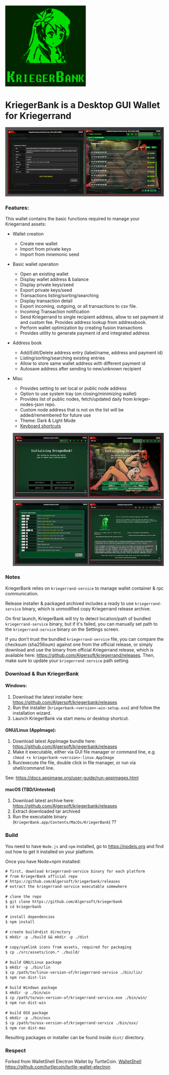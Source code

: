 ![KriegerBank](https://raw.githubusercontent.com/Algersoft/kriegerbank/master/src/assets/KriegerBankLogo.jpg)
# KriegerBank is a Desktop GUI Wallet for Kriegerrand

![KriegerBank Screens](https://raw.githubusercontent.com/Algersoft/kriegerbank/master/src/assets/KriegerBank3.jpg "KriegerBank Screens")


### Features:
This wallet contains the basic functions required to manage your Kriegerrand assets:

* Wallet creation
  * Create new wallet
  * Import from private keys
  * Import from mnemonic seed
* Basic wallet operation
  * Open an existing  wallet
  * Display wallet address & balance
  * Display private keys/seed
  * Export private keys/seed
  * Transactions listing/sorting/searching
  * Display transaction detail
  * Export incoming, outgoing, or all transactions to csv file.
  * Incoming Transaction notification
  * Send Kriegerrand to single recipient address, allow to set payment id and custom fee. Provides address lookup from addressbook.
  * Perform wallet optimization by creating fusion transactions
  * Provides utility to generate payment id and integrated address
* Address book
  * Add/Edit/Delete address entry (label/name, address and payment id)
  * Listing/sorting/searching existing entries
  * Allow to store same wallet address with different payment id
  * Autosave address after sending to new/unknown recipient
* Misc
  * Provides setting to set local or public node address
  * Option to use system tray (on closing/minimizing wallet)
  * Provides list of public nodes, fetch/updated daily from krieger-nodes-json repo.
  * Custom node address that is not on the list will be added/remembered for future use
  * Theme: Dark & Light Mode
  * [Keyboard shortcuts](docs/shortcut.md)
  
  ![KriegerBank Screens](https://raw.githubusercontent.com/Algersoft/kriegerbank/master/src/assets/KriegerBank.jpg "KriegerBank Screens")![KriegerBank Screens](https://raw.githubusercontent.com/Algersoft/kriegerbank/master/src/assets/KriegerBank2.jpg "KriegerBank Screens")


### Notes

KriegerBank relies on `kriegerrand-service` to manage wallet container &amp; rpc communication.

Release installer & packaged archived includes a ready to use `kriegerrand-service` binary, which is unmodified copy Kriegerrand release archive.

On first launch, KriegerBank will try to detect location/path of bundled `kriegerrand-service` binary, but if it's failed, you can manually set path to the `kriegerrand-service` binary on the Settings screen.

If you don't trust the bundled `kriegerrand-service` file, you can compare the checksum (sha256sum) against one from the official release, or simply download and use the binary from official Kriegerrand release, which is available here: https://github.com/Algersoft/kriegerrand/releases. Then,  make sure to update your `kriegerrand-service` path setting.

### Download &amp; Run KriegerBank

#### Windows:
1. Download the latest installer here: https://github.com/Algersoft/kriegerbank/releases
2. Run the installer (`kriegerbank-<version>-win-setup.exe`) and follow the installation wizard.
3. Launch KriegerBank via start menu or desktop shortcut.

#### GNU/Linux (AppImage):
1. Download latest AppImage bundle here: https://github.com/Algersoft/kriegerbank/releases
2. Make it executable, either via GUI file manager or command line, e.g. `chmod +x kriegerbank-<version>-linux.AppImage`
3. Run/execute the file, double click in file manager, or run via shell/command line.

See: https://docs.appimage.org/user-guide/run-appimages.html

#### macOS (TBD/Untested)
1. Download latest archive here: https://github.com/Algersoft/kriegerbank/releases
2. Extract downloaded tar archived
3. Run the executable binary (`KriegerBank.app/Contents/MacOs/KriegerBank`) ??

### Build
You need to have `Node.js` and `npm` installed, go to https://nodejs.org and find out how to get it installed on your platform.

Once you have Node+npm installed:
```
# first, download kriegerrand-service binary for each platform
# from KriegerBank official repo
# https://github.com/Algersoft/kriegerbank/releases
# extract the kriegerrand-service executable somewhere

# clone the repo
$ git clone https://github.com/Algersoft/kriegerbank
$ cd kriegerbank

# install dependencies
$ npm install

# create build+dist directory
$ mkdir -p ./build && mkdir -p ./dist

# copy/symlink icons from assets, required for packaging
$ cp ./src/assets/icon.* ./build/

# build GNU/Linux package
$ mkdir -p ./bin/lin
$ cp /path/to/linux-version-of/kriegerrand-service ./bin/lin/
$ npm run dist-lin

# build Windows package
$ mkdir -p ./bin/win
$ cp /path/to/win-version-of/kriegerrand-service.exe ./bin/win/
$ npm run dist-win

# build OSX package
$ mkdir -p ./bin/osx
$ cp /path/to/osx-version-of/kriegerrand-service ./bin/osx/
$ npm run dist-mac
```

Resulting packages or installer can be found inside `dist/` directory.

### Respect
Forked from WalletShell Electron Wallet by TurtleCoin.
[WalletShell](https://github.com/turtlecoin/turtle-wallet-electron/blob/master/docs/walletshell.png)
https://github.com/turtlecoin/turtle-wallet-electron
